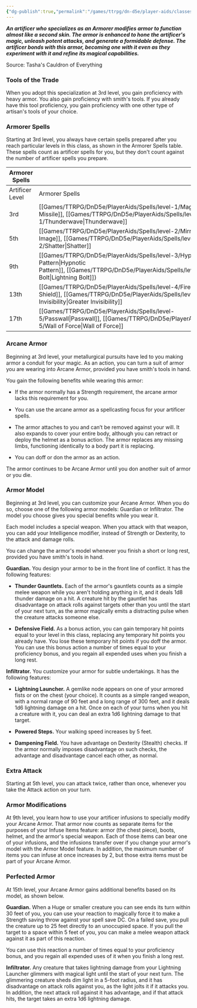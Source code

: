 ```yaml
---
{"dg-publish":true,"permalink":"/games/ttrpg/dn-d5e/player-aids/classes/class-specialisations/artificer-armorer/","tags":["sub-class","ttrpg/dnd/5e"],"noteIcon":""}
---
```



_**An artificer who specializes as an Armorer modifies armor to function almost like a second skin. The armor is enhanced to hone the artificer's magic, unleash potent attacks, and generate a formidable defense. The artificer bonds with this armor, becoming one with it even as they experiment with it and refine its magical capabilities.**_

Source: Tasha's Cauldron of Everything

### Tools of the Trade

When you adopt this specialization at 3rd level, you gain proficiency with heavy armor. You also gain proficiency with smith's tools. If you already have this tool proficiency, you gain proficiency with one other type of artisan's tools of your choice.

### Armorer Spells

Starting at 3rd level, you always have certain spells prepared after you reach particular levels in this class, as shown in the Armorer Spells table. These spells count as artificer spells for you, but they don't count against the number of artificer spells you prepare.

|Armorer Spells|   |
|---|---|
|Artificer Level|Armorer Spells|
|3rd|[[Games/TTRPG/DnD5e/PlayerAids/Spells/level-1/Magic Missile\|Magic Missile]], [[Games/TTRPG/DnD5e/PlayerAids/Spells/level-1/Thunderwave\|Thunderwave]]|
|5th|[[Games/TTRPG/DnD5e/PlayerAids/Spells/level-2/Mirror Image\|Mirror Image]], [[Games/TTRPG/DnD5e/PlayerAids/Spells/level-2/Shatter\|Shatter]]|
|9th|[[Games/TTRPG/DnD5e/PlayerAids/Spells/level-3/Hypnotic Pattern\|Hypnotic Pattern]], [[Games/TTRPG/DnD5e/PlayerAids/Spells/level-3/Lightning Bolt\|Lightning Bolt]])|
|13th|[[Games/TTRPG/DnD5e/PlayerAids/Spells/level-4/Fire Shield\|Fire Shield]], [[Games/TTRPG/DnD5e/PlayerAids/Spells/level-4/Greater Invisibility\|Greater Invisibility]]|
|17th|[[Games/TTRPG/DnD5e/PlayerAids/Spells/level-5/Passwall\|Passwall]], [[Games/TTRPG/DnD5e/PlayerAids/Spells/level-5/Wall of Force\|Wall of Force]]|

### Arcane Armor

Beginning at 3rd level, your metallurgical pursuits have led to you making armor a conduit for your magic. As an action, you can turn a suit of armor you are wearing into Arcane Armor, provided you have smith's tools in hand.

You gain the following benefits while wearing this armor:

- If the armor normally has a Strength requirement, the arcane armor lacks this requirement for you.

- You can use the arcane armor as a spellcasting focus for your artificer spells.

- The armor attaches to you and can’t be removed against your will. It also expands to cover your entire body, although you can retract or deploy the helmet as a bonus action. The armor replaces any missing limbs, functioning identically to a body part it is replacing.

- You can doff or don the armor as an action.

The armor continues to be Arcane Armor until you don another suit of armor or you die.

### Armor Model

Beginning at 3rd level, you can customize your Arcane Armor. When you do so, choose one of the following armor models: Guardian or Infiltrator. The model you choose gives you special benefits while you wear it.

Each model includes a special weapon. When you attack with that weapon, you can add your Intelligence modifier, instead of Strength or Dexterity, to the attack and damage rolls.

You can change the armor's model whenever you finish a short or long rest, provided you have smith's tools in hand.

**Guardian.** You design your armor to be in the front line of conflict. It has the following features:

- **Thunder Gauntlets.** Each of the armor's gauntlets counts as a simple melee weapon while you aren't holding anything in it, and it deals 1d8 thunder damage on a hit. A creature hit by the gauntlet has disadvantage on attack rolls against targets other than you until the start of your next turn, as the armor magically emits a distracting pulse when the creature attacks someone else.

- **Defensive Field.** As a bonus action, you can gain temporary hit points equal to your level in this class, replacing any temporary hit points you already have. You lose these temporary hit points if you doff the armor. You can use this bonus action a number of times equal to your proficiency bonus, and you regain all expended uses when you finish a long rest.

**Infiltrator.** You customize your armor for subtle undertakings. It has the following features:

- **Lightning Launcher.** A gemlike node appears on one of your armored fists or on the chest (your choice). It counts as a simple ranged weapon, with a normal range of 90 feet and a long range of 300 feet, and it deals 1d6 lightning damage on a hit. Once on each of your turns when you hit a creature with it, you can deal an extra 1d6 lightning damage to that target.

- **Powered Steps.** Your walking speed increases by 5 feet.

- **Dampening Field.** You have advantage on Dexterity (Stealth) checks. If the armor normally imposes disadvantage on such checks, the advantage and disadvantage cancel each other, as normal.

### Extra Attack

Starting at 5th level, you can attack twice, rather than once, whenever you take the Attack action on your turn.

### Armor Modifications

At 9th level, you learn how to use your artificer infusions to specially modify your Arcane Armor. That armor now counts as separate items for the purposes of your Infuse Items feature: armor (the chest piece), boots, helmet, and the armor's special weapon. Each of those items can bear one of your infusions, and the infusions transfer over if you change your armor's model with the Armor Model feature. In addition, the maximum number of items you can infuse at once increases by 2, but those extra items must be part of your Arcane Armor.

### Perfected Armor

At 15th level, your Arcane Armor gains additional benefits based on its model, as shown below.

**Guardian.** When a Huge or smaller creature you can see ends its turn within 30 feet of you, you can use your reaction to magically force it to make a Strength saving throw against your spell save DC. On a failed save, you pull the creature up to 25 feet directly to an unoccupied space. If you pull the target to a space within 5 feet of you, you can make a melee weapon attack against it as part of this reaction.

You can use this reaction a number of times equal to your proficiency bonus, and you regain all expended uses of it when you finish a long rest.

**Infiltrator.** Any creature that takes lightning damage from your Lightning Launcher glimmers with magical light until the start of your next turn. The glimmering creature sheds dim light in a 5-foot radius, and it has disadvantage on attack rolls against you, as the light jolts it if it attacks you. In addition, the next attack roll against it has advantage, and if that attack hits, the target takes an extra 1d6 lightning damage.

